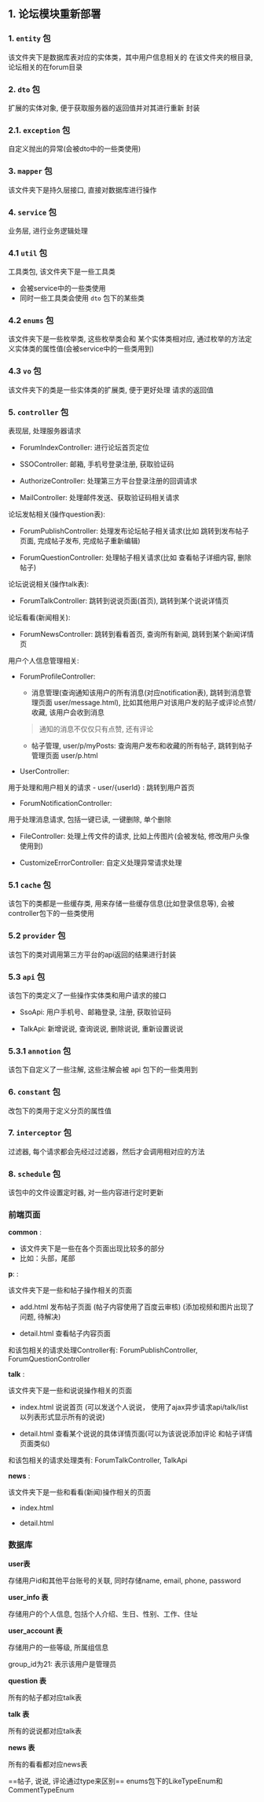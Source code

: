 ## 1. 论坛模块重新部署

### 1. `entity` 包

该文件夹下是数据库表对应的实体类，其中用户信息相关的
在该文件夹的根目录, 论坛相关的在forum目录

### 2. `dto` 包

扩展的实体对象, 便于获取服务器的返回值并对其进行重新
封装

### 2.1. `exception` 包

自定义抛出的异常(会被dto中的一些类使用)

### 3. `mapper` 包

该文件夹下是持久层接口, 直接对数据库进行操作





### 4. `service` 包

业务层, 进行业务逻辑处理

### 4.1 `util` 包

工具类包, 该文件夹下是一些工具类
- 会被service中的一些类使用
- 同时一些工具类会使用 `dto` 包下的某些类

### 4.2 `enums` 包

该文件夹下是一些枚举类, 这些枚举类会和 某个实体类相对应,
通过枚举的方法定义实体类的属性值(会被service中的一些类用到)

### 4.3 `vo` 包

该文件夹下的类是一些实体类的扩展类, 便于更好处理
请求的返回值


### 5. `controller` 包

表现层, 处理服务器请求

- ForumIndexController: 进行论坛首页定位

- SSOController: 邮箱, 手机号登录注册, 获取验证码

- AuthorizeController: 处理第三方平台登录注册的回调请求

- MailController:  处理邮件发送、获取验证码相关请求

论坛发帖相关(操作question表):

- ForumPublishController: 处理发布论坛帖子相关请求(比如 跳转到发布帖子页面, 完成帖子发布, 完成帖子重新编辑)

- ForumQuestionController: 处理帖子相关请求(比如 查看帖子详细内容, 删除帖子)

论坛说说相关(操作talk表):

- ForumTalkController: 跳转到说说页面(首页), 跳转到某个说说详情页

论坛看看(新闻相关):

- ForumNewsController: 跳转到看看首页, 查询所有新闻, 跳转到某个新闻详情页

用户个人信息管理相关:

- ForumProfileController: 

    - 消息管理(查询通知该用户的所有消息(对应notification表), 跳转到消息管理页面 user/message.html), 
      比如其他用户对该用户发的贴子或评论点赞/收藏, 该用户会收到消息
    > 通知的消息不仅仅只有点赞, 还有评论
      
    - 帖子管理, user/p/myPosts: 查询用户发布和收藏的所有帖子, 跳转到帖子管理页面 user/p.html
    
- UserController:

用于处理和用户相关的请求
    - user/{userId} : 跳转到用户首页
      
- ForumNotificationController:

用于处理消息请求, 包括一键已读, 一键删除, 单个删除

- FileController:  处理上传文件的请求, 比如上传图片(会被发帖, 修改用户头像使用到)  

- CustomizeErrorController: 自定义处理异常请求处理



### 5.1 `cache` 包

该包下的类都是一些缓存类, 用来存储一些缓存信息(比如登录信息等),
会被controller包下的一些类使用

### 5.2 `provider` 包

该包下的类对调用第三方平台的api返回的结果进行封装

### 5.3 `api` 包

该包下的类定义了一些操作实体类和用户请求的接口

- SsoApi: 用户手机号、邮箱登录, 注册, 获取验证码

- TalkApi:  新增说说, 查询说说, 删除说说, 重新设置说说

### 5.3.1 `annotion` 包

该包下自定义了一些注解, 这些注解会被 api 包下的一些类用到

### 6. `constant` 包

改包下的类用于定义分页的属性值

### 7. `interceptor` 包

过滤器, 每个请求都会先经过过滤器，然后才会调用相对应的方法

### 8. `schedule` 包

该包中的文件设置定时器, 对一些内容进行定时更新


### 前端页面

**common** : 
- 该文件夹下是一些在各个页面出现比较多的部分
- 比如：头部，尾部

**p**: :

该文件夹下是一些和帖子操作相关的页面

- add.html      发布帖子页面  (帖子内容使用了百度云审核)
(添加视频和图片出现了问题, 待解决)

- detail.html   查看帖子内容页面

和该包相关的请求处理Controller有: ForumPublishController, ForumQuestionController

**talk** :

该文件夹下是一些和说说操作相关的页面

- index.html    说说首页 (可以发送个人说说， 使用了ajax异步请求api/talk/list 以列表形式显示所有的说说)

- detail.html   查看某个说说的具体详情页面(可以为该说说添加评论 和帖子详情页面类似)

和该包相关的请求处理类有: ForumTalkController, TalkApi

**news** :

该文件夹下是一些和看看(新闻)操作相关的页面

- index.html

- detail.html


### 数据库

**user表**

存储用户id和其他平台账号的关联, 同时存储name, email, phone, password

**user_info 表**

存储用户的个人信息, 包括个人介绍、生日、性别、工作、住址

**user_account 表**

存储用户的一些等级, 所属组信息

group_id为21: 表示该用户是管理员

**question 表**

所有的帖子都对应talk表

**talk 表**

所有的说说都对应talk表

**news 表**

所有的看看都对应news表


==帖子, 说说, 评论通过type来区别==
enums包下的LikeTypeEnum和CommentTypeEnum